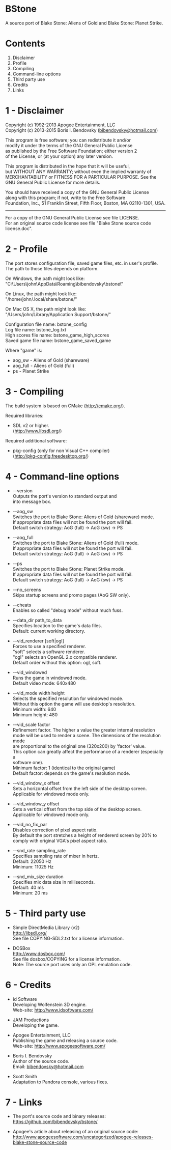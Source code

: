 BStone
======

A source port of Blake Stone: Aliens of Gold and Blake Stone: Planet Strike.


Contents
========

1. Disclaimer
2. Profile
3. Compiling
4. Command-line options
5. Third party use
6. Credits
7. Links


1 - Disclaimer
==============

Copyright (c) 1992-2013 Apogee Entertainment, LLC  
Copyright (c) 2013-2015 Boris I. Bendovsky (<bibendovsky@hotmail.com>)

This program is free software; you can redistribute it and/or  
modify it under the terms of the GNU General Public License  
as published by the Free Software Foundation; either version 2  
of the License, or (at your option) any later version.

This program is distributed in the hope that it will be useful,  
but WITHOUT ANY WARRANTY; without even the implied warranty of  
MERCHANTABILITY or FITNESS FOR A PARTICULAR PURPOSE.  See the  
GNU General Public License for more details.

You should have received a copy of the GNU General Public License  
along with this program; if not, write to the Free Software  
Foundation, Inc., 51 Franklin Street, Fifth Floor, Boston, MA  02110-1301, USA.

---

For a copy of the GNU General Public License see file LICENSE.  
For an original source code license see file "Blake Stone source code license.doc".


2 - Profile
===========

The port stores configuration file, saved game files, etc. in user's profile.  
The path to those files depends on platform.

On Windows, the path might look like:  
"C:\\Users\\john\\AppData\\Roaming\\bibendovsky\\bstone\\"

On Linux, the path might look like:  
"/home/john/.local/share/bstone/"

On Mac OS X, the path might look like:  
"/Users/john/Library/Application Support/bstone/"

Configuration file name: bstone_config  
Log file name: bstone_log.txt  
High scores file name: bstone_game_high_scores  
Saved game file name: bstone_game_saved_game

Where "game" is:  
* aog_sw - Aliens of Gold (shareware)  
* aog_full - Aliens of Gold (full)  
* ps - Planet Strike


3 - Compiling
=============

The build system is based on CMake (<http://cmake.org/>).

Required libraries:  
* SDL v2 or higher.  
  (<http://www.libsdl.org/>)


Required additional software:  
* pkg-config (only for non Visual C++ compiler)  
  (<http://pkg-config.freedesktop.org/>)


4 - Command-line options
========================

* --version  
  Outputs the port's version to standard output and  
  into message box.

* --aog_sw  
  Switches the port to Blake Stone: Aliens of Gold (shareware) mode.  
  If appropriate data files will not be found the port will fail.  
  Default switch strategy: AoG (full) -> AoG (sw) -> PS

* --aog_full  
  Switches the port to Blake Stone: Aliens of Gold (full) mode.  
  If appropriate data files will not be found the port will fail.  
  Default switch strategy: AoG (full) -> AoG (sw) -> PS

* --ps  
  Switches the port to Blake Stone: Planet Strike mode.  
  If appropriate data files will not be found the port will fail.  
  Default switch strategy: AoG (full) -> AoG (sw) -> PS

* --no_screens  
  Skips startup screens and promo pages (AoG SW only).

* --cheats  
  Enables so called "debug mode" without much fuss.

* --data_dir path_to_data  
  Specifies location to the game's data files.  
  Default: current working directory.

* --vid_renderer [soft|ogl]  
  Forces to use a specified renderer.  
  "soft" selects a software renderer.  
  "ogl" selects an OpenGL 2.x compatible renderer.  
  Default order without this option: ogl, soft.

* --vid_windowed  
  Runs the game in windowed mode.  
  Default video mode: 640x480

* --vid_mode width height  
  Selects the specified resolution for windowed mode.  
  Without this option the game will use desktop's resolution.  
  Minimum width: 640  
  Minimum height: 480

* --vid_scale factor  
  Refinement factor. The higher a value the greater internal resolution  
  mode will be used to render a scene. The dimensions of the resolution mode  
  are proportional to the original one (320x200) by 'factor' value.  
  This option can greatly affect the performance of a renderer (especially a  
  software one).  
  Minimum factor: 1 (identical to the original game)  
  Default factor: depends on the game's resolution mode.

* --vid_window_x offset  
  Sets a horizontal offset from the left side of the desktop screen.  
  Applicable for windowed mode only.

* --vid_window_y offset  
  Sets a vertical offset from the top side of the desktop screen.  
  Applicable for windowed mode only.

* --vid_no_fix_par  
  Disables correction of pixel aspect ratio.  
  By default the port stretches a height of rendererd screen by 20% to  
  comply with original VGA's pixel aspect ratio.

* --snd_rate sampling_rate  
  Specifies sampling rate of mixer in hertz.  
  Default: 22050 Hz  
  Minimum: 11025 Hz

* --snd_mix_size duration  
  Specifies mix data size in milliseconds.  
  Default: 40 ms  
  Minimum: 20 ms


5 - Third party use
===================

* Simple DirectMedia Library (v2)  
  <http://libsdl.org/>  
  See file COPYING-SDL2.txt for a license information.

* DOSBox  
  <http://www.dosbox.com/>  
  See file dosbox/COPYING for a license information.  
  Note: The source port uses only an OPL emulation code.


6 - Credits
===========

* id Software  
  Developing Wolfenstein 3D engine.  
  Web-site: <http://www.idsoftware.com/>

* JAM Productions  
  Developing the game.

* Apogee Entertainment, LLC  
  Publishing the game and releasing a source code.  
  Web-site: <http://www.apogeesoftware.com/>

* Boris I. Bendovsky  
  Author of the source code.  
  Email: <bibendovsky@hotmail.com>

* Scott Smith  
  Adaptation to Pandora console, various fixes.


7 - Links
=========

* The port's source code and binary releases:  
  <https://github.com/bibendovsky/bstone/>

* Apogee's article about releasing of an original source code:  
  <http://www.apogeesoftware.com/uncategorized/apogee-releases-blake-stone-source-code>
